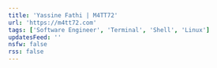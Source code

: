 ```yaml
---
title: 'Yassine Fathi | M4TT72'
url: 'https://m4tt72.com'
tags: ['Software Engineer', 'Terminal', 'Shell', 'Linux']
updatesFeed: ''
nsfw: false
rss: false
---
```

